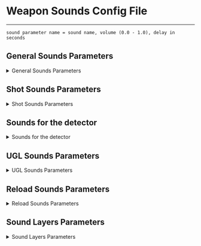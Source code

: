 # Weapon Sounds Config File

___

```admonish tip title="Formula"
sound parameter name = sound name, volume (0.0 - 1.0), delay in seconds
```

## General Sounds Parameters

<details>
    <summary>General Sounds Parameters</summary>

| Parameter Name | Parameter Description | Example Value | Value Data Type | Parameter Possible Values And Their Descriptions |
|---|---|---|:---:|---|
| snd_draw | Draw Sound | weapons\bino_draw |  |  |
| snd_holster | Holster Sound | weapons\bino_holster |  |  |
| snd_gyro | sound reduction/increase of zoom | weapons\binoculars_gyro |  |  |
| snd_zoomin | the sound of entering the scope | weapons\binoculars_zoomin |  |  |
| snd_zoomout | the sound of exiting the scope | weapons\binoculars_zoomout |  |  |
| snd_switch | sound of switching firing mode | weapons\ak74\ak74_switch |  |  |
| snd_close |  | weapons\generic_close |  |  |

</details>

## Shot Sounds Parameters

<details>
    <summary>Shot Sounds Parameters</summary>

| Parameter Name | Parameter Description | Example Value | Value Data Type | Parameter Possible Values And Their Descriptions |
|---|---|---|:---:|---|
| snd_shoot | shot sound | weapons\as50\as50_shoot |  |  |
| snd_shoot1 | sound of shot 1 | weapons\as50\as50_shoot |  |  |
| snd_shoot2 | shot sound 2 | weapons\as50\as50_shoot |  |  |
| snd_silncer_shot | silencer shot sound | wpn_m98b_snd_silncer_shot |  |  |
| snd_shoot_duplet | The sound of a duplicate shot | wpn_toz34_snd_shoot_duplet |  |  |
| snd_shoot_grenade | the sound of the underbarrel grenade launcher | weapons\explo\grenade_launch_explo |  |  |
| snd_empty | sound when the magazine is empty | weapons\gen_empty |  |  |

</details>

## Sounds for the detector

<details>
    <summary>Sounds for the detector</summary>

| Parameter Name | Parameter Description | Example Value | Value Data Type | Parameter Possible Values And Their Descriptions |
|---|---|---|:---:|---|
| found_snd |  | detectors\DA-2_beep1 |  |  |
| catch_snd |  | detectors\DA-2_beep1 |  |  |

</details>

## UGL Sounds Parameters

<details>
    <summary>UGL Sounds Parameters</summary>

| Parameter Name | Parameter Description | Example Value | Value Data Type | Parameter Possible Values And Their Descriptions |
|---|---|---|:---:|---|
| snd_explode | the sound of an explosion | grenade_f1_snd_explode |  |  |
| snd_checkout | the sound of pulling the pin from a grenade | weapons\generic_checkout |  |  |
| snd_open_weapon | | the sound of opening the drum/weapon magazine | weapons\rg6\rg6_reload_start |  |
| snd_close_weapon | the sound of closing the drum/weapon magazine | weapons\rg6\rg6_reload_end |  |  |
| snd_fly_sound | sound of rocket flight | weapons\rocket_fly |  |  |

</details>

## Reload Sounds Parameters

<details>
    <summary>Reload Sounds Parameters</summary>

| Parameter Name | Parameter Description | Example Value | Value Data Type | Parameter Possible Values And Their Descriptions |
|---|---|---|:---:|---|
| snd_reload | Sound of not fully reloading | weapons\abakan\abakan_reload |  |  |
| snd_reload_empty | the sound of a full reload | weapons\abakan\abakan_reload_empty |  |  |
| snd_reload_grenade | sound of underbarrel grenade launcher reload | weapons\gp30\gp30_grenload |  |  |
| snd_reload_w_gl | the sound of reloading with the underbarrel grenade launcher on | weapons\ak74\ak74_reload_w_gl |  |  |
| snd_add_cartridge | the sound of adding a cartridge | weapons\rg6\rg6_reload |  |  |
| snd_bore | the sound of boring | weapons\generic\eastern_bore |  |  |
| snd_bore1 | bore 1 sound | weapons\mp5_bore |  |  |

</details>

## Sound Layers Parameters

<details>
    <summary>Sound Layers Parameters</summary>

| Parameter Name | Parameter Description | Example Value | Value Data Type | Parameter Possible Values And Their Descriptions |
|---|---|---|:---:|---|
| snd_1_layer |  | weapons\9a91\9a91_shoot |  |  |
| snd_1_layer1 |  | weapons\9a91\9a91_shoot1 |  |  |
| snd_1_layer2 |  | weapons\9a91\9a91_shoot2 |  |  |
| snd_1_layer3 |  | weapons\9a91\9a91_shoot3 |  |  |
| snd_1_layer4 |  | weapons\9a91\9a91_shoot4 |  |  |
| snd_1_layer5 |  | weapons\9a91\9a91_shoot5 |  |  |
| snd_1_layer6 |  | weapons\9a91\9a91_shoot6 |  |  |
| snd_1_layer7 |  | weapons\9a91\9a91_shoot7 |  |  |
| snd_1_layer8 |  | weapons\9a91\9a91_shoot8 |  |  |
| snd_2_layer |  | weapons\_distance_shooting_mid\g3sg1_distant |  |  |
| snd_3_layer |  | weapons\_distance_shooting_far\g3sg1_distant |  |  |
| snd_4_layer |  | weapons\_distance_shooting_far\saiga_distant |  |  |

</details>
